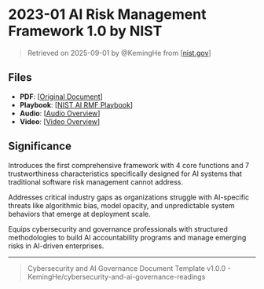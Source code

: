 # 2023-01 AI Risk Management Framework 1.0 by NIST

> Retrieved on 2025-09-01 by @KemingHe from [[nist.gov](https://www.nist.gov/itl/ai-risk-management-framework)]

## Files

- **PDF**: [[Original Document](https://drive.google.com/file/d/1lUV1KARYRGR2tNr5xweaQ9e2O_qg9gsb/view?usp=sharing)]
- **Playbook**: [[NIST AI RMF Playbook](https://drive.google.com/file/d/1x1EN4u65g66bSVhfL2vneVmAPro51Dpu/view?usp=sharing)]
- **Audio**: [[Audio Overview](https://drive.google.com/file/d/1_GCAaBlaHDbBWQSw_bjUK-jpjLVtHAT7/view?usp=sharing)]
- **Video**: [[Video Overview](https://drive.google.com/file/d/16Va4z8zaUUCnSQBmSr5MDPx1I9Kxej4q/view?usp=sharing)]

## Significance

Introduces the first comprehensive framework with 4 core functions and 7 trustworthiness characteristics specifically designed for AI systems that traditional software risk management cannot address.

Addresses critical industry gaps as organizations struggle with AI-specific threats like algorithmic bias, model opacity, and unpredictable system behaviors that emerge at deployment scale.

Equips cybersecurity and governance professionals with structured methodologies to build AI accountability programs and manage emerging risks in AI-driven enterprises.

---

> Cybersecurity and AI Governance Document Template v1.0.0 - KemingHe/cybersecurity-and-ai-governance-readings
